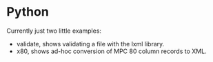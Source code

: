 # Python

Currently just two little examples:

* validate, shows validating a file with the lxml library.
* x80, shows ad-hoc conversion of MPC 80 column records to XML.
